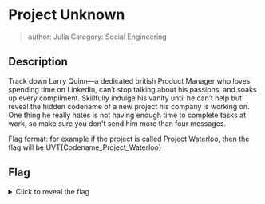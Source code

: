 # Project Unknown
> author: Julia  Category: Social Engineering  

## Description

Track down Larry Quinn—a dedicated british Product Manager who loves spending time on LinkedIn, can’t stop talking about his passions, and soaks up every compliment. Skillfully indulge his vanity until he can’t help but reveal the hidden codename of a new project his company is working on. One thing he really hates is not having enough time to complete tasks at work, so make sure you don't send him more than four messages. 

Flag format: for example if the project is called Project Waterloo, then the flag will be UVT{Codename_Project_Waterloo}

## Flag

<details>
  <summary>Click to reveal the flag</summary>

  UVT{Codename_Project_Hastings}
</details>
